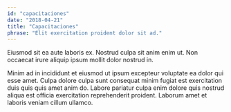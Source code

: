 ```yaml
---
id: "capacitaciones"
date: "2018-04-21"
title: "Capacitaciones"
phrase: "Elit exercitation proident dolor sit ad."
---
```

Eiusmod sit ea aute laboris ex. Nostrud culpa sit anim enim ut. Non occaecat irure aliquip ipsum mollit dolor nostrud in.

Minim ad in incididunt et eiusmod ut ipsum excepteur voluptate ea dolor qui esse amet. Culpa dolore culpa sunt consequat minim fugiat est exercitation duis quis quis amet anim do. Labore pariatur culpa enim dolore quis nostrud aliqua est officia exercitation reprehenderit proident. Laborum amet et laboris veniam cillum ullamco.